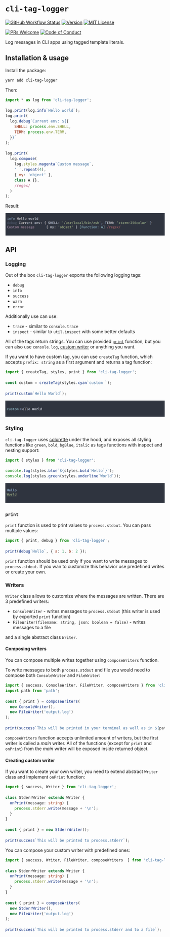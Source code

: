 # `cli-tag-logger`

[![GitHub Workflow Status][build-badge]][build] [![Version][version]][package] [![MIT License][license-badge]][license]

[![PRs Welcome][prs-welcome-badge]][prs-welcome]
[![Code of Conduct][coc-badge]][coc]

Log messages in CLI apps using tagged template literals.

## Installation & usage

Install the package:
```bash
yarn add cli-tag-logger
```

Then:
```js
import * as log from 'cli-tag-logger';

log.print(log.info`Hello world`);
log.print(
  log.debug`Current env: ${{
    SHELL: process.env.SHELL,
    TERM: process.env.TERM,
  }}`
);

log.print(
  log.compose(
    log.styles.magenta`Custom message`,
    ' '.repeat(4),
    { my: 'object' },
    class A {},
    /regex/
  )
);
```

Result:

![screenshot](https://raw.githubusercontent.com/zamotany/cli-tag-logger/master/screenshot.png)


## API

### Logging

Out of the box `cli-tag-logger` exports the following logging tags:

- `debug`
- `info`
- `success`
- `warn`
- `error`

Additionally use can use:

- `trace` - similar to `console.trace`
- `inspect` - similar to `util.inspect` with some better defaults

All of the tags return strings. You can use provided [`print`](#print) function, but you can also use `console.log`, [custom writer](#writers) or anything you want. 

If you want to have custom tag, you can use `createTag` function, which accepts `prefix: string` as a first argument and returns a tag function:

```js
import { createTag, styles, print } from 'cli-tag-logger';

const custom = createTag(styles.cyan`custom `);

print(custom`Hello World`);
```

![screenshot](https://raw.githubusercontent.com/zamotany/cli-tag-logger/master/custom.png)

### Styling

`cli-tag-logger` uses [colorette](https://www.npmjs.com/package/colorette) under the hood, and exposes all styling functions like `green`, `bold`, `bgBlue`, `italic` as tags functions with inspect and nesting support:

```js
import { styles } from 'cli-tag-logger';

console.log(styles.blue`${styles.bold`Hello`}`);
console.log(styles.green(styles.underline`World`));
```

![screenshot](https://raw.githubusercontent.com/zamotany/cli-tag-logger/master/styles.png)

### `print`

`print` function is used to print values to `process.stdout`. You can pass multiple values:

```js
import { print, debug } from 'cli-tag-logger';

print(debug`Hello`, { a: 1, b: 2 });
```

`print` function should be used only if you want to write messages to `process.stdout`. If you wan to customize this behavior use predefined writes or create your own. 

### Writers

`Writer` class allows to customize where the messages are written. There are 3 predefined writers:

- `ConsoleWriter` - writes messages to `process.stdout` (this writer is used by exported `print` function)
- `FileWriter(filename: string, json: boolean = false)` - writes messages to a file
  
and a single abstract class `Writer`.

#### Composing writers

You can compose multiple writes together using `composeWriters` function.


To write messages to both `process.stdout` and file you would need to compose both `ConsoleWriter` and `FileWriter`:

```ts
import { success, ConsoleWriter, FileWriter, composeWriters } from 'cli-tag-logger';
import path from 'path';

const { print } = composeWriters(
  new ConsoleWriter(),
  new FileWriter('output.log')
);

print(success`This will be printed in your terminal as well as in ${path.resolve('output.log')}`);
```

`composeWriters` function accepts unlimited amount of writers, but the first writer is called a _main_ writer. All of the functions (except for `print` and `onPrint`) from the _main_ writer will be exposed inside returned object.

#### Creating custom writer

If you want to create your own writer, you need to extend abstract `Writer` class and implement `onPrint` function:

```ts
import { success, Writer } from 'cli-tag-logger';

class StderrWriter extends Writer {
  onPrint(message: string) {
    process.stderr.write(message + '\n');
  }
}

const { print } = new StderrWriter();

print(success`This will be printed to process.stderr`);
```

You can compose your custom writer with predefined ones:

```ts
import { success, Writer, FileWriter, composeWriters  } from 'cli-tag-logger';

class StderrWriter extends Writer {
  onPrint(message: string) {
    process.stderr.write(message + '\n');
  }
}

const { print } = composeWriters(
  new StderrWriter(),
  new FileWriter('output.log')
);

print(success`This will be printed to process.stderr and to a file`);
```

[version]: https://img.shields.io/npm/v/cli-tag-logger.svg?style=flat-square
[package]: https://www.npmjs.com/package/cli-tag-logger
[build]: https://github.com/zamotany/cli-tag-logger/actions
[build-badge]: https://img.shields.io/github/workflow/status/zamotany/cli-tag-logger/Node%20CI?style=flat-square
[license-badge]: https://img.shields.io/npm/l/cli-tag-logger.svg?style=flat-square
[license]: https://opensource.org/licenses/MIT
[prs-welcome-badge]: https://img.shields.io/badge/PRs-welcome-brightgreen.svg?style=flat-square
[prs-welcome]: http://makeapullrequest.com
[coc-badge]: https://img.shields.io/badge/code%20of-conduct-ff69b4.svg?style=flat-square
[coc]: https://github.com/zamotany/cli-tag-logger/blob/master/CODE_OF_CONDUCT.md
